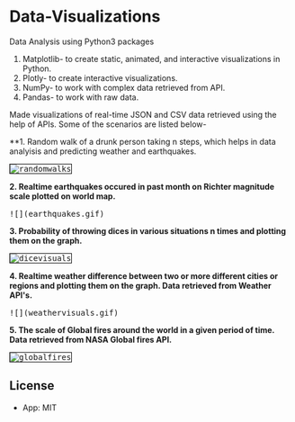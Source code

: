 # Data-Visualizations
Data Analysis using Python3 packages
1. Matplotlib- to create static, animated, and interactive visualizations in Python.
2. Plotly- to create interactive visualizations.
3. NumPy- to work with complex data retrieved from API.
4. Pandas- to work with raw data.

Made visualizations of real-time JSON and CSV data retrieved using the help of APIs. Some of the scenarios are listed below-

**1. Random walk of a drunk person taking n steps, which helps in data analyisis and predicting weather and earthquakes.

<kbd>
<img width="745" alt="randomwalks" src="https://user-images.githubusercontent.com/42320689/97968609-e46e6880-1d8c-11eb-880a-8280c44a1305.PNG" style="border:1px solid black;">
</kbd>

**2. Realtime earthquakes occured in past month on Richter magnitude scale plotted on world map.**

<kbd>
![](earthquakes.gif)
</kbd>

**3. Probability of throwing dices in various situations n times and plotting them on the graph.**

<kbd>
<img width="954" alt="dicevisuals" src="https://user-images.githubusercontent.com/42320689/97968651-f3551b00-1d8c-11eb-896e-2aef2e1c667b.PNG" style="border:1px solid black;">
</kbd>

**4. Realtime weather difference between two or more different cities or regions and plotting them on the graph. Data retrieved from Weather API's.**

<kbd>
![](weathervisuals.gif)
</kbd>

**5. The scale of Global fires around the world in a given period of time. Data retrieved from NASA Global fires API.**

<kbd>
<img width="959" alt="globalfires" src="https://user-images.githubusercontent.com/42320689/97968752-11bb1680-1d8d-11eb-854c-5fe043a3a4b5.PNG" style="border:1px solid black;">
</kbd>

## License

- App: MIT
